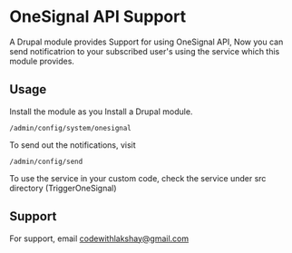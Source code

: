 
# OneSignal API Support

A Drupal module provides Support for using OneSignal API, Now you can send notificatrion to your subscribed user's using the service which this module provides.




## Usage

Install the module as you Install a Drupal module.

```http
/admin/config/system/onesignal
```

To send out the notifications, visit

```http
/admin/config/send
```

To use the service in your custom code, check the service under src directory (TriggerOneSignal)


## Support

For support, email codewithlakshay@gmail.com
